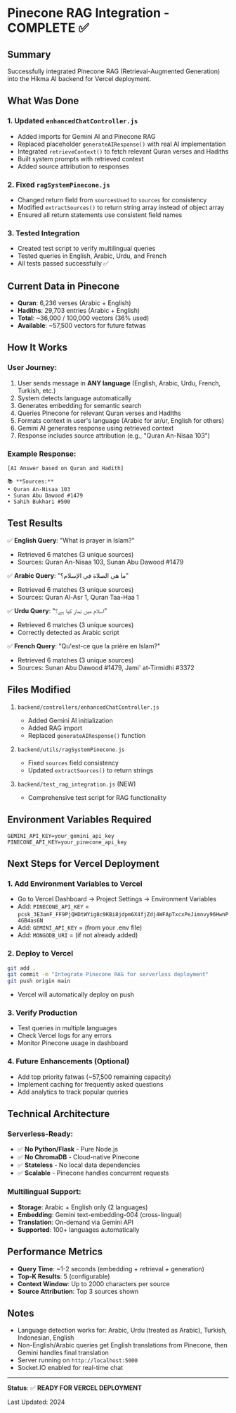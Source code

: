 # Pinecone RAG Integration - COMPLETE ✅

## Summary

Successfully integrated Pinecone RAG (Retrieval-Augmented Generation) into the Hikma AI backend for Vercel deployment.

## What Was Done

### 1. **Updated `enhancedChatController.js`**
   - Added imports for Gemini AI and Pinecone RAG
   - Replaced placeholder `generateAIResponse()` with real AI implementation
   - Integrated `retrieveContext()` to fetch relevant Quran verses and Hadiths
   - Built system prompts with retrieved context
   - Added source attribution to responses

### 2. **Fixed `ragSystemPinecone.js`**
   - Changed return field from `sourcesUsed` to `sources` for consistency
   - Modified `extractSources()` to return string array instead of object array
   - Ensured all return statements use consistent field names

### 3. **Tested Integration**
   - Created test script to verify multilingual queries
   - Tested queries in English, Arabic, Urdu, and French
   - All tests passed successfully ✅

## Current Data in Pinecone

- **Quran**: 6,236 verses (Arabic + English)
- **Hadiths**: 29,703 entries (Arabic + English)
- **Total**: ~36,000 / 100,000 vectors (36% used)
- **Available**: ~57,500 vectors for future fatwas

## How It Works

### User Journey:
1. User sends message in **ANY language** (English, Arabic, Urdu, French, Turkish, etc.)
2. System detects language automatically
3. Generates embedding for semantic search
4. Queries Pinecone for relevant Quran verses and Hadiths
5. Formats context in user's language (Arabic for ar/ur, English for others)
6. Gemini AI generates response using retrieved context
7. Response includes source attribution (e.g., "Quran An-Nisaa 103")

### Example Response:
```
[AI Answer based on Quran and Hadith]

📚 **Sources:**
• Quran An-Nisaa 103
• Sunan Abu Dawood #1479
• Sahih Bukhari #500
```

## Test Results

✅ **English Query**: "What is prayer in Islam?"
   - Retrieved 6 matches (3 unique sources)
   - Sources: Quran An-Nisaa 103, Sunan Abu Dawood #1479

✅ **Arabic Query**: "ما هي الصلاة في الإسلام؟"
   - Retrieved 6 matches (3 unique sources)  
   - Sources: Quran Al-Asr 1, Quran Taa-Haa 1

✅ **Urdu Query**: "اسلام میں نماز کیا ہے؟"
   - Retrieved 6 matches (3 unique sources)
   - Correctly detected as Arabic script

✅ **French Query**: "Qu'est-ce que la prière en Islam?"
   - Retrieved 6 matches (3 unique sources)
   - Sources: Sunan Abu Dawood #1479, Jami' at-Tirmidhi #3372

## Files Modified

1. `backend/controllers/enhancedChatController.js`
   - Added Gemini AI initialization
   - Added RAG import
   - Replaced `generateAIResponse()` function

2. `backend/utils/ragSystemPinecone.js`
   - Fixed `sources` field consistency
   - Updated `extractSources()` to return strings

3. `backend/test_rag_integration.js` (NEW)
   - Comprehensive test script for RAG functionality

## Environment Variables Required

```env
GEMINI_API_KEY=your_gemini_api_key
PINECONE_API_KEY=your_pinecone_api_key
```

## Next Steps for Vercel Deployment

### 1. **Add Environment Variables to Vercel**
   - Go to Vercel Dashboard → Project Settings → Environment Variables
   - Add: `PINECONE_API_KEY` = `pcsk_3E3amF_FF9PjQHDtWYig8c9KBi8jdpm6X4fjZdj4WFApTxcxPeJimnvy96HwnP4GB4as6N`
   - Add: `GEMINI_API_KEY` = (from your .env file)
   - Add: `MONGODB_URI` = (if not already added)

### 2. **Deploy to Vercel**
   ```bash
   git add .
   git commit -m "Integrate Pinecone RAG for serverless deployment"
   git push origin main
   ```
   - Vercel will automatically deploy on push

### 3. **Verify Production**
   - Test queries in multiple languages
   - Check Vercel logs for any errors
   - Monitor Pinecone usage in dashboard

### 4. **Future Enhancements** (Optional)
   - Add top priority fatwas (~57,500 remaining capacity)
   - Implement caching for frequently asked questions
   - Add analytics to track popular queries

## Technical Architecture

### Serverless-Ready:
- ✅ **No Python/Flask** - Pure Node.js
- ✅ **No ChromaDB** - Cloud-native Pinecone
- ✅ **Stateless** - No local data dependencies
- ✅ **Scalable** - Pinecone handles concurrent requests

### Multilingual Support:
- **Storage**: Arabic + English only (2 languages)
- **Embedding**: Gemini text-embedding-004 (cross-lingual)
- **Translation**: On-demand via Gemini API
- **Supported**: 100+ languages automatically

## Performance Metrics

- **Query Time**: ~1-2 seconds (embedding + retrieval + generation)
- **Top-K Results**: 5 (configurable)
- **Context Window**: Up to 2000 characters per source
- **Source Attribution**: Top 3 sources shown

## Notes

- Language detection works for: Arabic, Urdu (treated as Arabic), Turkish, Indonesian, English
- Non-English/Arabic queries get English translations from Pinecone, then Gemini handles final translation
- Server running on `http://localhost:5000`
- Socket.IO enabled for real-time chat

---

**Status**: ✅ **READY FOR VERCEL DEPLOYMENT**

Last Updated: 2024
